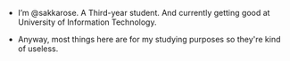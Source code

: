 - I’m @sakkarose. A Third-year student. And currently getting good at University of Information Technology.

- Anyway, most things here are for my studying purposes so they're kind of useless.
